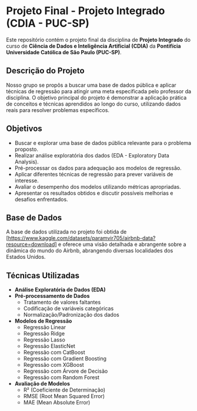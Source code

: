 # Projeto Final - Projeto Integrado (CDIA - PUC-SP)

Este repositório contém o projeto final da disciplina de **Projeto Integrado** do curso de **Ciência de Dados e Inteligência Artificial (CDIA)** da **Pontifícia Universidade Católica de São Paulo (PUC-SP)**.

## Descrição do Projeto

Nosso grupo se propôs a buscar uma base de dados pública e aplicar técnicas de regressão para atingir uma meta especificada pelo professor da disciplina. O objetivo principal do projeto é demonstrar a aplicação prática de conceitos e técnicas aprendidos ao longo do curso, utilizando dados reais para resolver problemas específicos.

## Objetivos

- Buscar e explorar uma base de dados pública relevante para o problema proposto.
- Realizar análise exploratória dos dados (EDA - Exploratory Data Analysis).
- Pré-processar os dados para adequação aos modelos de regressão.
- Aplicar diferentes técnicas de regressão para prever variáveis de interesse.
- Avaliar o desempenho dos modelos utilizando métricas apropriadas.
- Apresentar os resultados obtidos e discutir possíveis melhorias e desafios enfrentados.

## Base de Dados

A base de dados utilizada no projeto foi obtida de [https://www.kaggle.com/datasets/paramvir705/airbnb-data?resource=download] e oferece uma visão detalhada e abrangente sobre a dinâmica do mundo do Airbnb, abrangendo diversas localidades dos Estados Unidos.


## Técnicas Utilizadas

- **Análise Exploratória de Dados (EDA)**
- **Pré-processamento de Dados**
  - Tratamento de valores faltantes
  - Codificação de variáveis categóricas
  - Normalização/Padronização dos dados
- **Modelos de Regressão**
  - Regressão Linear
  - Regressão Ridge
  - Regressão Lasso
  - Regressão ElasticNet
  - Regressão com CatBoost
  - Regressão com Gradient Boosting
  - Regressão com XGBoost
  - Regressão com Árvore de Decisão
  - Regressão com Random Forest
- **Avaliação de Modelos**
  - R² (Coeficiente de Determinação)
  - RMSE (Root Mean Squared Error)
  - MAE (Mean Absolute Error)

